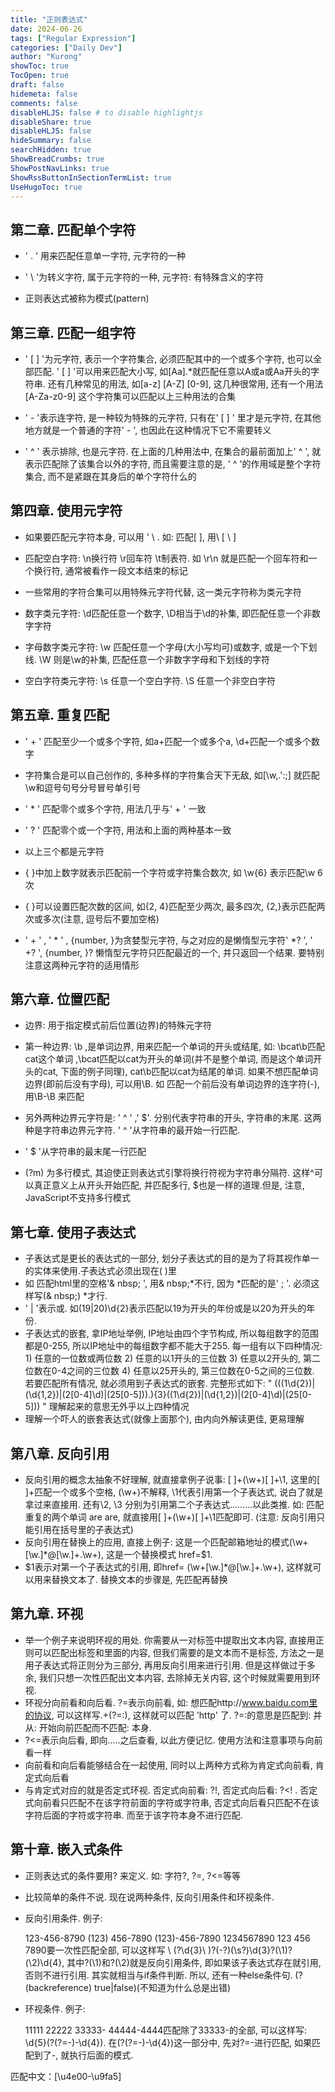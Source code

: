```yaml
---
title: "正则表达式"
date: 2024-06-26
tags: ["Regular Expression"]
categories: ["Daily Dev"]
author: "Kurong"
showToc: true
TocOpen: true
draft: false
hidemeta: false
comments: false
disableHLJS: false # to disable highlightjs
disableShare: true
disableHLJS: false
hideSummary: false
searchHidden: true
ShowBreadCrumbs: true
ShowPostNavLinks: true
ShowRssButtonInSectionTermList: true
UseHugoToc: true
---
```


## 第二章. 匹配单个字符

- ' . ' 用来匹配任意单一字符, 元字符的一种

- ' \ '为转义字符, 属于元字符的一种, 元字符: 有特殊含义的字符

- 正则表达式被称为模式(pattern)



## 第三章. 匹配一组字符

- ' [ ] '为元字符, 表示一个字符集合, 必须匹配其中的一个或多个字符, 也可以全部匹配. ' [ ] '可以用来匹配大小写, 如[Aa].*就匹配任意以A或a或Aa开头的字符串. 还有几种常见的用法, 如[a-z] [A-Z] [0-9], 这几种很常用, 还有一个用法[A-Za-z0-9] 这个字符集可以匹配以上三种用法的合集

- ' - '表示连字符, 是一种较为特殊的元字符, 只有在' [ ] ' 里才是元字符, 在其他地方就是一个普通的字符' - ', 也因此在这种情况下它不需要转义

- ' ^ ' 表示排除, 也是元字符. 在上面的几种用法中, 在集合的最前面加上' ^ ', 就表示匹配除了该集合以外的字符, 而且需要注意的是, ' ^ '的作用域是整个字符集合, 而不是紧跟在其身后的单个字符什么的

  

## 第四章. 使用元字符

- 如果要匹配元字符本身, 可以用 ' \ . 如: 匹配[ ], 用\ [ \ ] 

- 匹配空白字符: \n换行符 \r回车符 \t制表符.  如 \r\n 就是匹配一个回车符和一个换行符, 通常被看作一段文本结束的标记

- 一些常用的字符合集可以用特殊元字符代替, 这一类元字符称为类元字符

- 数字类元字符: \d匹配任意一个数字, \D相当于\d的补集, 即匹配任意一个非数字字符

- 字母数字类元字符: \w 匹配任意一个字母(大小写均可)或数字, 或是一个下划线. \W 则是\w的补集, 匹配任意一个非数字字母和下划线的字符

- 空白字符类元字符: \s 任意一个空白字符. \S 任意一个非空白字符

  

## 第五章. 重复匹配

- ' + ' 匹配至少一个或多个字符, 如a+匹配一个或多个a, \d+匹配一个或多个数字

- 字符集合是可以自己创作的, 多种多样的字符集合天下无敌, 如[\w,.':;] 就匹配\w和逗号句号分号冒号单引号

- ' * ' 匹配零个或多个字符, 用法几乎与' + ' 一致

- ' ? ' 匹配零个或一个字符, 用法和上面的两种基本一致

- 以上三个都是元字符

- { }中加上数字就表示匹配前一个字符或字符集合数次, 如 \w{6} 表示匹配\w 6次

- { }可以设置匹配次数的区间, 如{2, 4}匹配至少两次, 最多四次, {2,}表示匹配两次或多次(注意, 逗号后不要加空格)

- ' + ' , ' * ' , {number, }为贪婪型元字符, 与之对应的是懒惰型元字符' *? ', ' +? ', {number, }?  懒惰型元字符只匹配最近的一个, 并只返回一个结果. 要特别注意这两种元字符的适用情形

  

## 第六章. 位置匹配

- 边界: 用于指定模式前后位置(边界)的特殊元字符

- 第一种边界: \b ,是单词边界, 用来匹配一个单词的开头或结尾, 如: \bcat\b匹配cat这个单词 ,\bcat匹配以cat为开头的单词(并不是整个单词, 而是这个单词开头的cat, 下面的例子同理), cat\b匹配以cat为结尾的单词.  如果不想匹配单词边界(即前后没有字母), 可以用\B. 如 匹配一个前后没有单词边界的连字符(-), 用\B-\B 来匹配

- 另外两种边界元字符是: ' ^ ' ,' $'. 分别代表字符串的开头, 字符串的末尾. 这两种是字符串边界元字符.  ' ^ '从字符串的最开始一行匹配.      

- ' $ '从字符串的最末尾一行匹配 

- (?m) 为多行模式, 其迫使正则表达式引擎将换行符视为字符串分隔符. 这样^可以真正意义上从开头开始匹配, 并匹配多行, $也是一样的道理.但是, 注意, JavaScript不支持多行模式

  

## 第七章. 使用子表达式

- 子表达式是更长的表达式的一部分, 划分子表达式的目的是为了将其视作单一的实体来使用.子表达式必须出现在( )里
- 如 匹配html里的空格'& nbsp; ', 用& nbsp;*不行, 因为 *匹配的是' ; '. 必须这样写(& nbsp;) *才行.
- ' | '表示或. 如(19|20)\d{2}表示匹配以19为开头的年份或是以20为开头的年份.
- 子表达式的嵌套, 拿IP地址举例, IP地址由四个字节构成, 所以每组数字的范围都是0-255, 所以IP地址中的每组数字都不能大于255. 每一组有以下四种情况: 1) 任意的一位数或两位数 2) 任意的以1开头的三位数 3) 任意以2开头的, 第二位数在0-4之间的三位数 4) 任意以25开头的, 第三位数在0-5之间的三位数. 若要匹配所有情况, 就必须用到子表达式的嵌套. 完整形式如下: "  (((1\d{2})|(\d{1,2})|(2[0-4]\d)|(25[0-5])).){3}((1\d{2})|(\d{1,2})|(2[0-4]\d)|(25[0-5]))   "   理解起来的意思无外乎以上四种情况
- 理解一个吓人的嵌套表达式(就像上面那个), 由内向外解读更佳, 更易理解



## 第八章. 反向引用

- 反向引用的概念太抽象不好理解, 就直接拿例子说事: [ ]+(\w+)[ ]+\1, 这里的[ ]+匹配一个或多个空格, (\w+)不解释, \1代表引用第一个子表达式, 说白了就是拿过来直接用. 还有\2, \3 分别为引用第二个子表达式.........以此类推.  如: 匹配重复的两个单词 are are, 就直接用[ ]+(\w+)[ ]+\1匹配即可. (注意: 反向引用只能引用在括号里的子表达式)
- 反向引用在替换上的应用, 直接上例子: 这是一个匹配邮箱地址的模式(\w+[\w\.]*@[\w\.]+\.\w+),         这是一个替换模式 href=$1. 
- $1表示对第一个子表达式的引用, 即href= (\w+[\w\.]*@[\w\.]+\.\w+), 这样就可以用来替换文本了.   替换文本的步骤是, 先匹配再替换



## 第九章. 环视

- 举一个例子来说明环视的用处. 你需要从一对标签中提取出文本内容, 直接用正则可以匹配出标签和里面的内容, 但我们需要的是文本而不是标签, 方法之一是用子表达式将正则分为三部分, 再用反向引用来进行引用. 但是这样做过于多余, 我们只想一次性匹配出文本内容, 去除掉无关内容, 这个时候就需要用到环视. 
- 环视分向前看和向后看. ?=表示向前看, 如: 想匹配http://www.baidu.com里的协议, 可以这样写.+(?=:), 这样就可以匹配 'http' 了. ?=:的意思是匹配到: 并从: 开始向前匹配而不匹配: 本身.
- ?<=表示向后看, 即向.....之后查看, 以此方便记忆. 使用方法和注意事项与向前看一样
- 向前看和向后看能够结合在一起使用, 同时以上两种方式称为肯定式向前看, 肯定式向后看
- 与肯定式对应的就是否定式环视. 否定式向前看: ?!,  否定式向后看: ?<! . 否定式向前看只匹配不在该字符前面的字符或字符串, 否定式向后看只匹配不在该字符后面的字符或字符串. 而至于该字符本身不进行匹配.



## 第十章. 嵌入式条件

- 正则表达式的条件要用? 来定义. 如: 字符?, ?=, ?<=等等

- 比较简单的条件不说. 现在说两种条件, 反向引用条件和环视条件.

- 反向引用条件. 例子: 

  123-456-8790
  (123) 456-7890
  (123)-456-7890
  1234567890
  123 456 7890要一次性匹配全部, 可以这样写 \ (?\d{3}\ )?(-?)(\s?)\d{3}?(\1)?(\2)\d{4}, 其中?(\1)和?(\2)就是反向引用条件, 即如果该子表达式存在就引用, 否则不进行引用. 其实就相当与if条件判断. 所以, 还有一种else条件句. (? (backreference) true|false)(不知道为什么总是出错)

- 环视条件. 例子:

  11111
  22222
  33333-
  44444-4444匹配除了33333-的全部, 可以这样写: \d{5}(?(?=-)-\d{4}).  在(?(?=-)-\d{4})这一部分中, 先对?=-进行匹配, 如果匹配到了-, 就执行后面的模式.

匹配中文：[\u4e00-\u9fa5]